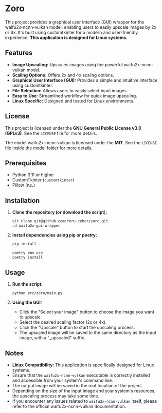 # Zoro 

This project provides a graphical user interface (GUI) wrapper for the waifu2x-ncnn-vulkan model, enabling users to easily upscale images by 2x or 4x. It's built using customtkinter for a modern and user-friendly experience. **This application is designed for Linux systems.**

## Features

* **Image Upscaling:** Upscales images using the powerful waifu2x-ncnn-vulkan model.
* **Scaling Options:** Offers 2x and 4x scaling options.
* **Graphical User Interface (GUI):** Provides a simple and intuitive interface using customtkinter.
* **File Selection:** Allows users to easily select input images.
* **Easy to Use:** Streamlined workflow for quick image upscaling.
* **Linux Specific:** Designed and tested for Linux environments.

## License

This project is licensed under the **GNU General Public License v3.0 (GPLv3)**. See the `LICENSE` file for more details.

The model waifu2x-ncnn-vulkan is licensed under the **MIT**. See the `LICENSE` file inside the model folder for more details.
## Prerequisites

* Python 3.11 or higher
* CustomTkinter (`customtkinter`)
* Pillow (`PIL`)

## Installation

1.  **Clone the repository (or download the script):**

    ```bash
    git clone git@github.com:Yoru-cyber/zoro.git
    cd waifu2x-gui-wrapper
    ```

2.  **Install dependencies using pip or poetry:**

    ```bash
    pip install .
    ```

    ```bash
    poetry env use
    poetry install
    ```

## Usage

1.  **Run the script:**

    ```bash
    python src/zoro/main.py
    ```

2.  **Using the GUI:**

    * Click the "Select your image" button to choose the image you want to upscale.
    * Select the desired scaling factor (2x or 4x).
    * Click the "Upscale" button to start the upscaling process.
    * The upscaled image will be saved to the same directory as the input image, with a "_upscaled" suffix.

## Notes

* **Linux Compatibility:** This application is specifically designed for Linux systems.
* Ensure that the `waifu2x-ncnn-vulkan` executable is correctly installed and accessible from your system's command line.
* The output image will be saved in the root location of the project.
* Depending on the size of the input image and your system's resources, the upscaling process may take some time.
* If you encounter any issues related to `waifu2x-ncnn-vulkan` itself, please refer to the official waifu2x-ncnn-vulkan documentation.